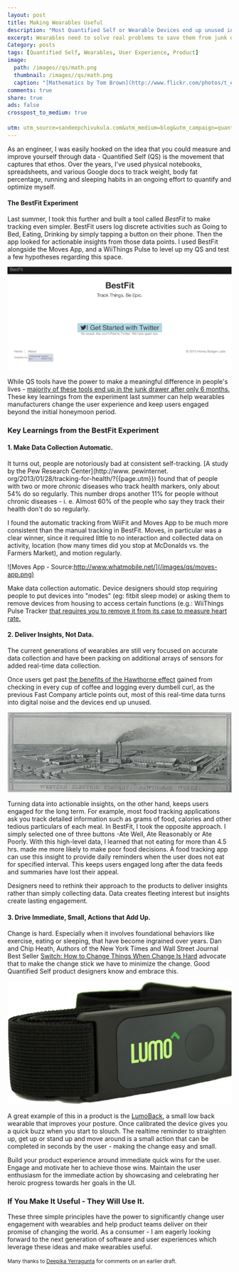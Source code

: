 ```yaml
---
layout: post
title: Making Wearables Useful
description: "Most Quantified Self or Wearable Devices end up unused in 6 months. Here are a few user experience tips to make your device or service more useful to the consumer."
excerpt: Wearables need to solve real problems to save them from junk drawers.
Category: posts
tags: [Quantified Self, Wearables, User Experience, Product]
image:
  path: /images//qs/math.png
  thumbnail: /images//qs/math.png
  caption: "[Mathematics by Tom Brown](http://www.flickr.com/photos/t_e_brown/8677750589/)"
comments: true
share: true
ads: false
crosspost_to_medium: true

utm: utm_source=sandeepchivukula.com&utm_medium=blog&utm_campaign=quantifiedselfuxtips
---
```


As an engineer, I was easily hooked on the idea that you could measure and improve yourself through data - Quantified Self (QS) is the movement that captures that ethos. Over the years, I've used physical notebooks, spreadsheets, and various Google docs to track weight, body fat percentage, running and sleeping habits in an ongoing effort to quantify and optimize myself.

#### The BestFit Experiment

Last summer, I took this further and built a tool called _BestFit_ to make tracking even simpler. BestFit users log discrete activities such as Going to Bed, Eating, Drinking by simply tapping a button on their phone. Then the app looked for actionable insights from those data points. I used BestFit alongside the Moves App, and a WiiThings Pulse to level up my QS and test a few hypotheses regarding this space.

![BestFit Landing](/images/qs/bestfit.png)

While QS tools have the power to make a meaningful difference in people's lives - [majority of these tools end up in the junk drawer after only 6 months.](http://www.fastcompany.com/3028879/most-innovative-companies/are-wearables-over?{{page.utm}}) These key learnings from the experiment last summer can help wearables manufacturers change the user experience and keep users engaged beyond the initial honeymoon period.

### Key Learnings from the BestFit Experiment

#### 1. Make Data Collection Automatic.

It turns out, people are notoriously bad at consistent self-tracking. [A study by the Pew Research Center](http://www. pewinternet. org/2013/01/28/tracking-for-health/?{{page.utm}}) found that of people with two or more chronic diseases who track health markers, only about 54% do so regularly. This number drops another 11% for people without chronic diseases - i. e. Almost 60% of the people who say they track their health don't do so regularly.

I found the automatic tracking from WiiFit and Moves App to be much more consistent than the manual tracking in BestFit. Moves, in particular was a clear winner, since it required little to no interaction and collected data on activity, location (how many times did you stop at McDonalds vs. the Farmers Market), and motion regularly.

![Moves App - Source:http://www.whatmobile.net/](/images/qs/moves-app.png)

Make data collection automatic. Device designers should stop requiring people to put devices into "modes" (eg: fitbit sleep mode) or asking them to remove devices from housing to access certain functions (e.g.: WiiThings Pulse Tracker [that requires you to remove it from its case to measure heart rate. ](http://the-gadgeteer.com/2014/04/25/withings-pulse-o2-activity-tracker-review/?{{page.utm}})



#### 2. Deliver Insights, Not Data.


The current generations of wearables are still very focused on accurate data collection and have been packing on additional arrays of sensors for added real-time data collection.

Once users get past [the benefits of the Hawthorne effect](https://en.wikipedia.org/wiki/Hawthorne_effect) gained from checking in every cup of coffee and logging every dumbell curl, as the previous Fast Company article points out, most of this real-time data turns into digital noise and the devices end up unused.

![Source:"Western Electric Company. Hawthorne works for the manufacture of power apparatus." -Via Baker Library, Harvard Business School](/images/qs/Hawthorne.jpg)

Turning data into actionable insights, on the other hand, keeps users engaged for the long term. For example, most food tracking applications ask you track detailed information such as grams of food, calories and other tedious particulars of each meal. In BestFit, I took the opposite approach. I simply selected one of three buttons -Ate Well, Ate Reasonably or Ate Poorly. With this high-level data, I learned that not eating for more than 4.5 hrs. made me more likely to make poor food decisions. A food tracking app can use this insight to provide daily reminders when the user does not eat for specified interval. This keeps users engaged long after the data feeds and summaries have lost their appeal.

Designers need to rethink their approach to the products to deliver insights rather than simply collecting data. Data creates fleeting interest but insights create lasting engagement.

#### 3. Drive Immediate, Small, Actions that Add Up.

Change is hard. Especially when it involves foundational behaviors like exercise, eating or sleeping, that have become ingrained over years. Dan and Chip Heath, Authors of the New York Times and Wall Street Journal Best Seller [Switch: How to Change Things When Change Is Hard](http://heathbrothers.com/books/switch/?{{page.utm}}) advocate that to make the change stick we have to minimize the change. Good Quantified Self product designers know and embrace this.

![LumoBack Product Shot](/images/qs/lumoback.png)

A great example of this in a product is the [LumoBack](http://www.lumobodytech.com/lumoback/?{{page.utm}}), a small low back wearable that improves your posture. Once calibrated the device gives you a quick buzz when you start to slouch. The realtime reminder to straighten up, get up or stand up and move around is a small action that can be completed in seconds by the user - making the change easy and small.

Build your product experience around immediate quick wins for the user. Engage and motivate her to achieve those wins. Maintain the user enthusiasm for the immediate action by showcasing and celebrating her heroic progress towards her goals in the UI.

### If You Make It Useful - They Will Use It.

These three simple principles have the power to significantly change user engagement with wearables and help product teams deliver on their promise of changing the world. As a consumer - I am eagerly looking forward to the next generation of software and user experiences which leverage these ideas and make wearables useful.


<small> Many thanks to [Deepika Yerragunta](http://linkedin.com/in/deepikay) for comments on an earlier draft.</small>
